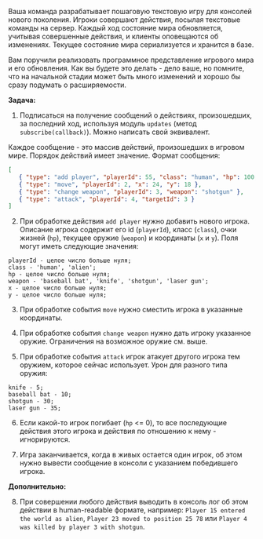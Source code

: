 Ваша команда разрабатывает пошаговую текстовую игру для консолей нового поколения. Игроки совершают действия, посылая текстовые команды на сервер. Каждый ход состояние мира обновляется, учитывая совершенные действия, и клиенты оповещаются об изменениях. Текущее состояние мира сериализуется и хранится в базе.

Вам поручили реализовать программное представление игрового мира и его обновления. Как вы будете это делать - дело ваше, но помните, что на начальной стадии может быть много изменений и хорошо бы сразу подумать о расширяемости.

**Задача:**

1) Подписаться на получение сообщений о действиях, произошедших, за последний ход, используя модуль `updates` (метод `subscribe(callback)`). Можно написать свой эквивалент.

Каждое сообщение - это массив действий, произошедших в игровом мире. Порядок действий имеет значение. Формат сообщения:

```json
[
   { "type": "add player", "playerId": 55, "class": "human", "hp": 100, "weapon": "baseball bat", "x": 100, "y": 20 },
   { "type": "move", "playerId": 2, "x": 24, "y": 18 },
   { "type": "change weapon", "playerId": 3, "weapon": "shotgun" },
   { "type": "attack", "playerId": 4, "targetId": 3 }
]
```

2) При обработке действия `add player` нужно добавить нового игрока. Описание игрока содержит его id (`playerId`), класс (`class`), очки жизней (`hp`), текущее оружие (`weapon`) и координаты (`x` и `y`). Поля могут иметь следующие значения:

```
playerId - целое число больше нуля;
class - 'human', 'alien';
hp - целое число больше нуля;
weapon - 'baseball bat', 'knife', 'shotgun', 'laser gun';
x - целое число больше нуля;
y - целое число больше нуля;
```

3) При обработке события `move` нужно сместить игрока в указанные координаты.

4) При обработке события `change weapon` нужно дать игроку указанное оружие. Ограничения на возможное оружие см. выше.

5) При обработке события `attack` игрок атакует другого игрока тем оружием, которое сейчас использует. Урон для разного типа оружия:

```
knife - 5;
baseball bat - 10;
shotgun - 30;
laser gun - 35;
```

6) Если какой-то игрок погибает (`hp` <= 0), то все последующие действия этого игрока и действия по отношению к нему - игнорируются.

7) Игра заканчивается, когда в живых остается один игрок, об этом нужно вывести сообщение в консоли с указанием победившего игрока.

**Дополнительно:**

8) При совершении любого действия выводить в консоль лог об этом действии в human-readable формате, например: `Player 15 entered the world as alien`, `Player 23 moved to position 25 78` или `Player 4 was killed by player 3 with shotgun`.
